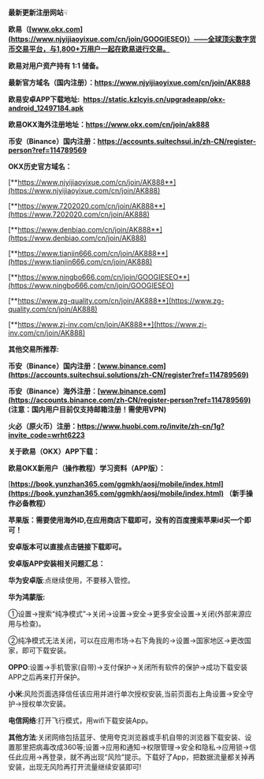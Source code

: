 **最新更新注册网站**☟

**欧易（[www.okx.com](https://www.njyijiaoyixue.com/cn/join/GOOGIESEO)）——全球顶尖数字货币交易平台，与1,800+万用户一起在欧易进行交易。**

**欧易对用户资产持有 1:1 储备。**

**最新官方域名（国内注册）：https://www.njyijiaoyixue.com/cn/join/AK888**

**欧易安卓APP下载地址:  https://static.kzlcyis.cn/upgradeapp/okx-android_12497184.apk**

**欧易OKX海外注册地址：https://www.okx.com/cn/join/ak888**

**币安（Binance）国内注册：https://accounts.suitechsui.in/zh-CN/register-person?ref=114789569**

**OKX历史官方域名：**

[**https://www.njyijiaoyixue.com/cn/join/AK888**](https://www.njyijiaoyixue.com/cn/join/AK888)

[**https://www.7202020.com/cn/join/AK888**](https://www.7202020.com/cn/join/AK888)

[**https://www.denbiao.com/cn/join/AK888**](https://www.denbiao.com/cn/join/AK888)

[**https://www.tianjin666.com/cn/join/AK888**](https://www.tianjin666.com/cn/join/AK888)

[**https://www.ningbo666.com/cn/join/GOOGIESEO**](https://www.ningbo666.com/cn/join/GOOGIESEO)

[**https://www.zg-quality.com/cn/join/AK888**](https://www.zg-quality.com/cn/join/AK888)

[**https://www.zj-inv.com/cn/join/AK888**](https://www.zj-inv.com/cn/join/AK888)

**其他交易所推荐:**

**币安（Binance）国内注册：[www.binance.com](https://accounts.suitechsui.solutions/zh-CN/register?ref=114789569)**

**币安（Binance）海外注册：[www.binance.com](https://accounts.binance.com/zh-CN/register-person?ref=114789569)  (注意：国内用户目前仅支持邮箱注册！需使用VPN)**

**火必（原火币）注册：https://www.huobi.com.ro/invite/zh-cn/1g?invite_code=wrht6223**

**关于欧易（OKX）APP下载：**

**欧易OKX新用户（操作教程）学习资料（APP版）：**

[**https://book.yunzhan365.com/ggmkh/aosj/mobile/index.html](https://book.yunzhan365.com/ggmkh/aosj/mobile/index.html)    （新手操作必备教程）**

**苹果版：需要使用海外ID,在应用商店下载即可，没有的百度搜索苹果id买一个即可！**

**安卓版本可以直接点击链接下载即可。**

**安卓版APP安装相关问题汇总：**

**华为安卓版**:点继续使用，不要移入管控。

**华为鸿蒙版:**

①设置→搜索“纯净模式”→关闭→设置→安全→更多安全设置→关闭(外部来源应用与检查)。

②纯净模式无法关闭，可以在应用市场→右下角我的→设置→国家地区→更改国家，即可下载安装。

**OPPO**:设置→手机管家(自带)→支付保护→关闭所有软件的保护→成功下载安装APP之后再来打开保护。

**小米**:风险页面选择信任该应用并进行单次授权安装,当前页面右上角设置→安全守护→授权单次安装。

**电信网络**:打开飞行模式，用wifi下载安装App。

**其他方法**:关闭网络包括蓝牙、使用夸克浏览器或手机自带的浏览器下载安装、设置那里把病毒改成360等;设置→应用和通知→权限管理→安全和隐私→应用锁→信任此应用→再登录，就不再出现“风险”提示。下载好了App，把数据流量都关掉再安装，出现无风险再打开流量继续安装即可!
